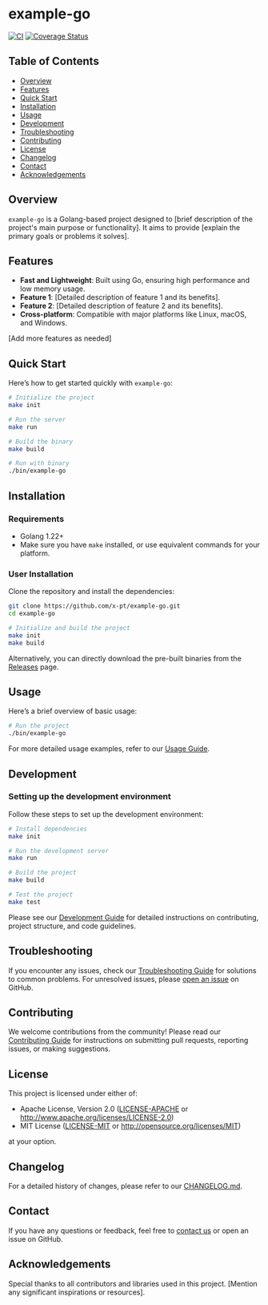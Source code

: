 # example-go

[![CI](https://github.com/x-pt/example-go/workflows/CI/badge.svg)](https://github.com/x-pt/example-go/actions)
[![Coverage Status](https://coveralls.io/repos/github/x-pt/example-go/badge.svg?branch=main)](https://coveralls.io/github/x-pt/example-go?branch=main)

## Table of Contents

- [Overview](#overview)
- [Features](#features)
- [Quick Start](#quick-start)
- [Installation](#installation)
- [Usage](#usage)
- [Development](#development)
- [Troubleshooting](#troubleshooting)
- [Contributing](#contributing)
- [License](#license)
- [Changelog](#changelog)
- [Contact](#contact)
- [Acknowledgements](#acknowledgements)

## Overview

`example-go` is a Golang-based project designed to [brief description of the project's main purpose or functionality]. It aims to provide [explain the primary goals or problems it solves].

## Features

- **Fast and Lightweight**: Built using Go, ensuring high performance and low memory usage.
- **Feature 1**: [Detailed description of feature 1 and its benefits].
- **Feature 2**: [Detailed description of feature 2 and its benefits].
- **Cross-platform**: Compatible with major platforms like Linux, macOS, and Windows.

[Add more features as needed]

## Quick Start

Here’s how to get started quickly with `example-go`:

```bash
# Initialize the project
make init

# Run the server
make run

# Build the binary
make build

# Run with binary
./bin/example-go
```

## Installation

### Requirements

- Golang 1.22+
- Make sure you have `make` installed, or use equivalent commands for your platform.

### User Installation

Clone the repository and install the dependencies:

```bash
git clone https://github.com/x-pt/example-go.git
cd example-go

# Initialize and build the project
make init
make build
```

Alternatively, you can directly download the pre-built binaries from the [Releases](https://github.com/x-pt/example-go/releases) page.

## Usage

Here’s a brief overview of basic usage:

```bash
# Run the project
./bin/example-go
```

For more detailed usage examples, refer to our [Usage Guide](docs/usage.md).

## Development

### Setting up the development environment

Follow these steps to set up the development environment:

```bash
# Install dependencies
make init

# Run the development server
make run

# Build the project
make build

# Test the project
make test
```

Please see our [Development Guide](docs/development.md) for detailed instructions on contributing, project structure, and code guidelines.

## Troubleshooting

If you encounter any issues, check our [Troubleshooting Guide](docs/troubleshooting.md) for solutions to common problems. For unresolved issues, please [open an issue](https://github.com/x-pt/example-go/issues) on GitHub.

## Contributing

We welcome contributions from the community! Please read our [Contributing Guide](CONTRIBUTING.md) for instructions on submitting pull requests, reporting issues, or making suggestions.

## License

This project is licensed under either of:

- Apache License, Version 2.0 ([LICENSE-APACHE](LICENSE-APACHE) or http://www.apache.org/licenses/LICENSE-2.0)
- MIT License ([LICENSE-MIT](LICENSE-MIT) or http://opensource.org/licenses/MIT)

at your option.

## Changelog

For a detailed history of changes, please refer to our [CHANGELOG.md](CHANGELOG.md).

## Contact

If you have any questions or feedback, feel free to [contact us](mailto:support@example-go.com) or open an issue on GitHub.

## Acknowledgements

Special thanks to all contributors and libraries used in this project. [Mention any significant inspirations or resources].
